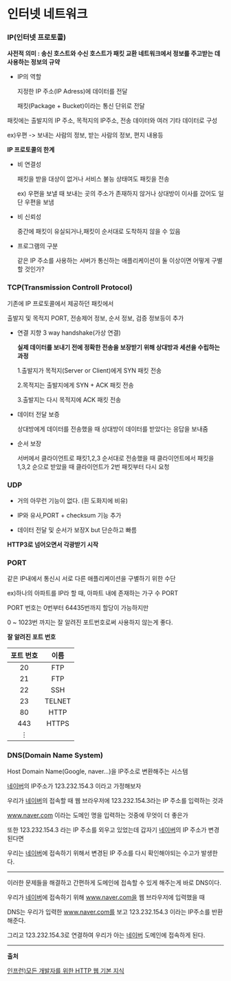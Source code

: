 # 인터넷 네트워크

### IP(인터넷 프로토콜)

**사전적 의미 : 송신 호스트와 수신 호스트가 패킷 교환 네트워크에서 정보를 주고받는 데 사용하는 정보의 규약**

- IP의 역할

  지정한 IP 주소(IP Adress)에 데이터를 전달

  패킷(Package + Bucket)이라는 통신 단위로 전달

패킷에는 출발지의 IP 주소, 목적지의 IP주소, 전송 데이터와 여러 기타 데이터로 구성

ex)우편 -> 보내는 사람의 정보, 받는 사람의 정보, 편지 내용등

**IP 프로토콜의 한계**

- 비 연결성

  패킷을 받을 대상이 없거나 서비스 불능 상태여도 패킷을 전송

  ex) 우편을 보낼 때 보내는 곳의 주소가 존재하지 않거나 상대방이 이사를 갔어도 일단 우편을 보냄

- 비 신뢰성

  중간에 패킷이 유실되거나,패킷이 순서대로 도착하지 않을 수 있음

- 프로그램의 구분

  같은 IP 주소를 사용하는 서버가 통신하는 애플리케이션이 둘 이상이면 어떻게 구별할 것인가?

### TCP(Transmission Controll Protocol)

기존에 IP 프로토콜에서 제공하던 패킷에서

출발지 및 목적지 PORT, 전송제어 정보, 순서 정보, 검증 정보등이 추가

- 연결 지향 3 way handshake(가상 연결)

  **실제 데이터를 보내기 전에 정확한 전송을 보장받기 위해 상대방과 세션을 수립하는 과정**

  1.출발지가 목적지(Server or Client)에게 SYN 패킷 전송

  2.목적지는 출발지에게 SYN + ACK 패킷 전송

  3.출발지는 다시 목적지에 ACK 패킷 전송

- 데이터 전달 보증

  상대방에게 데이터를 전송했을 때 상대방이 데이터를 받았다는 응답을 보내줌

- 순서 보장

  서버에서 클라이언트로 패킷1,2,3 순서대로 전송했을 때 클라이언트에서 패킷을 1,3,2 순으로 받았을 때 클라이언트가 2번 패킷부터 다시 요청

### UDP

- 거의 아무런 기능이 없다. (흰 도화지에 비유)

- IP와 유사,PORT + checksum 기능 추가

- 데이터 전달 및 순서가 보장X but 단순하고 빠름

**HTTP3로 넘어오면서 각광받기 시작**

### PORT

같은 IP내에서 통신시 서로 다른 애플리케이션을 구별하기 위한 수단

ex)하나의 아파트를 IP라 할 때, 아파트 내에 존재하는 가구 수 PORT

PORT 번호는 0번부터 64435번까지 할당이 가능하지만

0 ~ 1023번 까지는 잘 알려진 포트번호로써 사용하지 않는게 좋다.

**잘 알려진 포트 번호**

| 포트 번호 |  이름  |
| :-------: | :----: |
|    20     |  FTP   |
|    21     |  FTP   |
|    22     |  SSH   |
|    23     | TELNET |
|    80     |  HTTP  |
|    443    | HTTPS  |
|     ⋮     |        |

### DNS(Domain Name System)

Host Domain Name(Google, naver...)을 IP주소로 변환해주는 시스템

[네이버]의 IP주소가 123.232.154.3 이라고 가정해보자

우리가 [네이버]의 접속할 때 웹 브라우저에 123.232.154.3라는 IP 주소를 입력하는 것과

www.naver.com 이라는 도메인 명을 입력하는 것중에 무엇이 더 좋은가

또한 123.232.154.3 라는 IP 주소를 외우고 있었는데 갑자기 [네이버]의 IP 주소가 변경된다면

우리는 [네이버]에 접속하기 위해서 변경된 IP 주소를 다시 확인해야되는 수고가 발생한다.

<hr>

이러한 문제들을 해결하고 간편하게 도메인에 접속할 수 있게 해주는게 바로 DNS이다.

우리가 [네이버]에 접속하기 위해 www.naver.com을 웹 브라우저에 입력했을 때

DNS는 우리가 입력한 www.naver.com를 보고 123.232.154.3 이라는 IP주소를 반환해준다.

그리고 123.232.154.3로 연결하여 우리가 아는 [네이버] 도메인에 접속하게 된다.

<hr/>

**출처**

[인프런)모든 개발자를 위한 HTTP 웹 기본 지식](https://www.inflearn.com/course/http-%EC%9B%B9-%EB%84%A4%ED%8A%B8%EC%9B%8C%ED%81%AC)

[네이버]: https://www.naver.com
